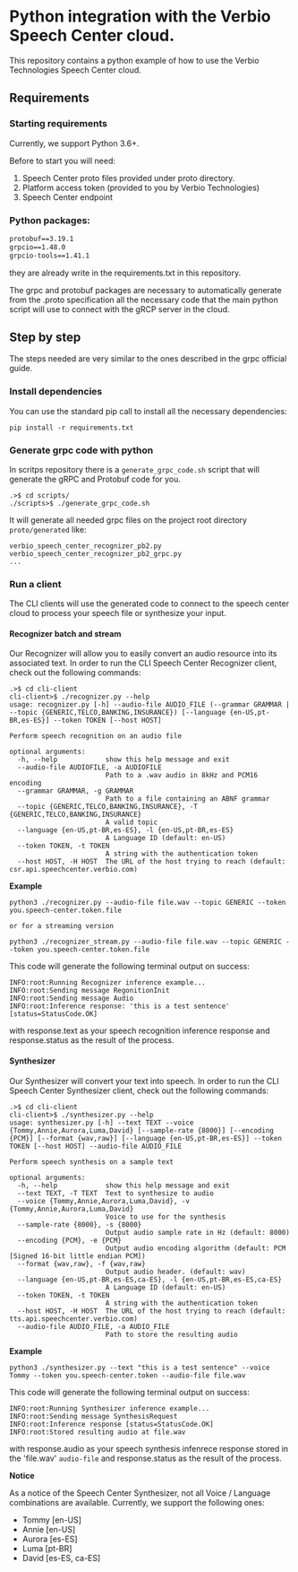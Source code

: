 # Python integration with the Verbio Speech Center cloud.

This repository contains a python example of how to use the Verbio Technologies Speech Center cloud.

## Requirements

### Starting requirements 
Currently, we support Python 3.6+.

Before to start you will need:

1. Speech Center proto files provided under proto directory.
2. Platform access token (provided to you by Verbio Technologies)
3. Speech Center endpoint



### Python packages:
```requirements.txt
protobuf==3.19.1
grpcio==1.48.0
grpcio-tools==1.41.1
```
they are already write in the requirements.txt in this repository.

The grpc and protobuf packages are necessary to automatically generate from the .proto specification all the necessary code that the main python script will use to connect with the gRCP server in the cloud.

##  Step by step
The steps needed are very similar to the ones described in the grpc official guide.

### Install dependencies
You can use the standard pip call to install all the necessary dependencies:
```commandline
pip install -r requirements.txt
```

### Generate grpc code with python
In scritps repository there is a `generate_grpc_code.sh` script that will generate the gRPC and Protobuf code for you.
```commandline
.>$ cd scripts/
./scripts>$ ./generate_grpc_code.sh

```
It will generate all needed grpc files on the project root directory `proto/generated` like:

```commandline
verbio_speech_center_recognizer_pb2.py
verbio_speech_center_recognizer_pb2_grpc.py
...
```

### Run a client

The CLI clients will use the generated code to connect to the speech center cloud to process your speech file or synthesize your input.  
  

#### Recognizer batch and stream

Our Recognizer will allow you to easily convert an audio resource into its associated text. In order to run the CLI Speech Center Recognizer client, check out the following commands:

```commandline
.>$ cd cli-client
cli-client>$ ./recognizer.py --help
usage: recognizer.py [-h] --audio-file AUDIO_FILE (--grammar GRAMMAR | --topic {GENERIC,TELCO,BANKING,INSURANCE}) [--language {en-US,pt-BR,es-ES}] --token TOKEN [--host HOST]

Perform speech recognition on an audio file

optional arguments:
  -h, --help            show this help message and exit
  --audio-file AUDIOFILE, -a AUDIOFILE
                        Path to a .wav audio in 8kHz and PCM16 encoding
  --grammar GRAMMAR, -g GRAMMAR
                        Path to a file containing an ABNF grammar
  --topic {GENERIC,TELCO,BANKING,INSURANCE}, -T {GENERIC,TELCO,BANKING,INSURANCE}
                        A valid topic
  --language {en-US,pt-BR,es-ES}, -l {en-US,pt-BR,es-ES}
                        A Language ID (default: en-US)
  --token TOKEN, -t TOKEN
                        A string with the authentication token
  --host HOST, -H HOST  The URL of the host trying to reach (default: csr.api.speechcenter.verbio.com)
```

**Example**

```commandline
python3 ./recognizer.py --audio-file file.wav --topic GENERIC --token you.speech-center.token.file

or for a streaming version

python3 ./recognizer_stream.py --audio-file file.wav --topic GENERIC --token you.speech-center.token.file

```

This code will generate the following terminal output on success:
```commandline
INFO:root:Running Recognizer inference example...
INFO:root:Sending message RegonitionInit
INFO:root:Sending message Audio
INFO:root:Inference response: 'this is a test sentence' [status=StatusCode.OK]
```
with response.text as your speech recognition inference response and response.status as the result of the process.  
  

#### Synthesizer

Our Synthesizer will convert your text into speech. In order to run the CLI Speech Center Synthesizer client, check out the following commands:

```commandline
.>$ cd cli-client
cli-client>$ ./synthesizer.py --help
usage: synthesizer.py [-h] --text TEXT --voice {Tommy,Annie,Aurora,Luma,David} [--sample-rate {8000}] [--encoding {PCM}] [--format {wav,raw}] [--language {en-US,pt-BR,es-ES}] --token TOKEN [--host HOST] --audio-file AUDIO_FILE

Perform speech synthesis on a sample text

optional arguments:
  -h, --help            show this help message and exit
  --text TEXT, -T TEXT  Text to synthesize to audio
  --voice {Tommy,Annie,Aurora,Luma,David}, -v {Tommy,Annie,Aurora,Luma,David}
                        Voice to use for the synthesis
  --sample-rate {8000}, -s {8000}
                        Output audio sample rate in Hz (default: 8000)
  --encoding {PCM}, -e {PCM}
                        Output audio encoding algorithm (default: PCM [Signed 16-bit little endian PCM])
  --format {wav,raw}, -f {wav,raw}
                        Output audio header. (default: wav)
  --language {en-US,pt-BR,es-ES,ca-ES}, -l {en-US,pt-BR,es-ES,ca-ES}
                        A Language ID (default: en-US)
  --token TOKEN, -t TOKEN
                        A string with the authentication token
  --host HOST, -H HOST  The URL of the host trying to reach (default: tts.api.speechcenter.verbio.com)
  --audio-file AUDIO_FILE, -a AUDIO_FILE
                        Path to store the resulting audio
```

**Example**

```commandline
python3 ./synthesizer.py --text "this is a test sentence" --voice Tommy --token you.speech-center.token --audio-file file.wav
```

This code will generate the following terminal output on success:
```commandline
INFO:root:Running Synthesizer inference example...
INFO:root:Sending message SynthesisRequest
INFO:root:Inference response [status=StatusCode.OK]
INFO:root:Stored resulting audio at file.wav
```
with response.audio as your speech synthesis infenrece response stored in the 'file.wav' `audio-file` and response.status as the result of the process.

**Notice**

As a notice of the Speech Center Synthesizer, not all Voice / Language combinations are available. Currently, we support the following ones:

* Tommy [en-US]
* Annie [en-US]
* Aurora [es-ES]
* Luma [pt-BR]
* David [es-ES, ca-ES]
